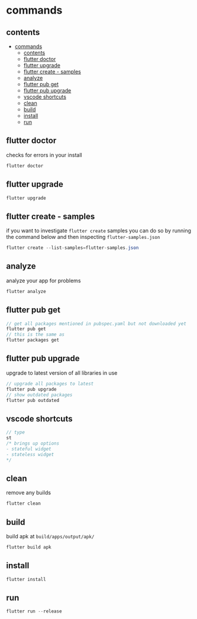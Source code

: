 # commands

## contents

- [commands](#commands)
  - [contents](#contents)
  - [flutter doctor](#flutter-doctor)
  - [flutter upgrade](#flutter-upgrade)
  - [flutter create - samples](#flutter-create---samples)
  - [analyze](#analyze)
  - [flutter pub get](#flutter-pub-get)
  - [flutter pub upgrade](#flutter-pub-upgrade)
  - [vscode shortcuts](#vscode-shortcuts)
  - [clean](#clean)
  - [build](#build)
  - [install](#install)
  - [run](#run)


## flutter doctor

checks for errors in your install

```java
flutter doctor
```

## flutter upgrade

```java
flutter upgrade
```



## flutter create - samples

if you want to investigate `flutter create` samples you can do so by running the command below and then inspecting `flutter-samples.json`

```java
flutter create --list-samples=flutter-samples.json
```

## analyze

analyze your app for problems

```java
flutter analyze
```


## flutter pub get

```java
// get all packages mentioned in pubspec.yaml but not downloaded yet
flutter pub get
// this is the same as
flutter packages get
```

## flutter pub upgrade

upgrade to latest version of all libraries in use

```java
// upgrade all packages to latest
flutter pub upgrade
// show outdated packages
flutter pub outdated
```

## vscode shortcuts

```java
// type
st
/* brings up options
- stateful widget 
- stateless widget
*/
```

## clean

remove any builds

```java
flutter clean
```

## build

build apk at `build/apps/output/apk/`

```java
flutter build apk
```

## install

```java
flutter install
```


## run

```java
flutter run --release
```

